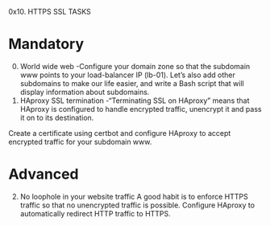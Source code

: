 0x10. HTTPS SSL
TASKS

# Mandatory

0. World wide web
   -Configure your domain zone so that the subdomain www points to your load-balancer IP (lb-01). Let’s also add other subdomains to make our life easier, and write a Bash script that will display information about subdomains.
1. HAproxy SSL termination
   -“Terminating SSL on HAproxy” means that HAproxy is configured to handle encrypted traffic, unencrypt it and pass it on to its destination.

Create a certificate using certbot and configure HAproxy to accept encrypted traffic for your subdomain www.

# Advanced

2. No loophole in your website traffic
   A good habit is to enforce HTTPS traffic so that no unencrypted traffic is possible. Configure HAproxy to automatically redirect HTTP traffic to HTTPS.
